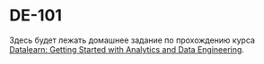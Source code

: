 # **DE-101**
Здесь будет лежать домашнее задание по прохождению курса <a href="https://github.com/Data-Learn/data-engineering/blob/master/DE%20-%20101%20Guide.md">Datalearn: Getting Started with Analytics and Data Engineering</a>.